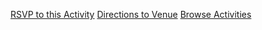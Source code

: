 <a href="#" class="rsvp-button" data-event_id="{{ event_id }}" data-start="RSVP to this Activity">RSVP to this Activity</a>
<a href="http://maps.google.com?q={{ address }}" target="_blank">Directions to Venue</a>
<a href="/activities">Browse Activities</a>

